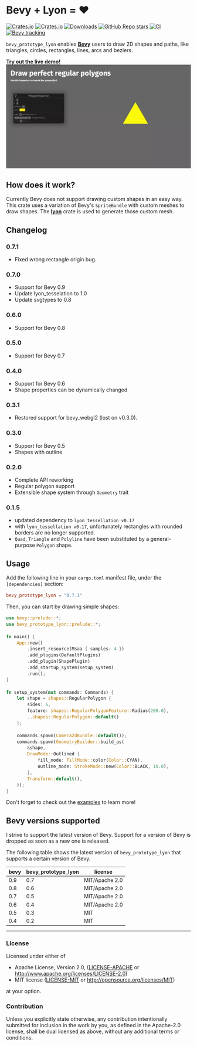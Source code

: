 # Bevy + Lyon = ❤

[![Crates.io](https://img.shields.io/crates/v/bevy_prototype_lyon)](https://crates.io/crates/bevy_prototype_lyon)
[![Crates.io](https://img.shields.io/crates/l/bevy_prototype_lyon)](LICENSE)
[![Downloads](https://img.shields.io/crates/d/bevy_prototype_lyon)](https://crates.io/crates/bevy_prototype_lyon)
[![GitHub Repo stars](https://img.shields.io/github/stars/Nilirad/bevy_prototype_lyon)](https://github.com/Nilirad/bevy_prototype_lyon)
[![CI](https://github.com/Nilirad/bevy_prototype_lyon/actions/workflows/ci.yml/badge.svg)](https://github.com/Nilirad/bevy_prototype_lyon/actions/workflows/ci.yml)
[![Bevy tracking](https://img.shields.io/badge/Bevy%20tracking-main-lightblue)](https://github.com/bevyengine/bevy/blob/main/docs/plugins_guidelines.md#main-branch-tracking)

`bevy_prototype_lyon` enables [**Bevy**](https://bevyengine.org) users to draw 2D shapes and paths, like triangles, circles, rectangles, lines, arcs and beziers.

[**Try out the live demo!**](https://nilirad.github.io/bevy_prototype_lyon_showcase/)
![Regular polygon demo](docs/polygon_demo.webp)

## How does it work?

Currently Bevy does not support drawing custom shapes in an easy way. This crate uses a variation of Bevy's `SpriteBundle` with custom meshes to draw shapes. The [**lyon**](https://docs.rs/lyon_tessellation) crate is used to generate those custom mesh.

## Changelog

### 0.7.1
- Fixed wrong rectangle origin bug.

### 0.7.0
- Support for Bevy 0.9
- Update lyon_tesselation to 1.0
- Update svgtypes to 0.8

### 0.6.0
- Support for Bevy 0.8

### 0.5.0
- Support for Bevy 0.7

### 0.4.0
- Support for Bevy 0.6
- Shape properties can be dynamically changed

### 0.3.1
- Restored support for bevy_webgl2 (lost on v0.3.0).

### 0.3.0
- Support for Bevy 0.5
- Shapes with outline

### 0.2.0
- Complete API reworking
- Regular polygon support
- Extensible shape system through `Geometry` trait

### 0.1.5
- updated dependency to `lyon_tessellation v0.17`
- with `lyon_tessellation v0.17`, unfortunately rectangles with rounded borders are no longer supported.
- `Quad`, `Triangle` and `Polyline` have been substituted by a general-purpose `Polygon` shape.

## Usage

Add the following line in your `cargo.toml` manifest file, under the `[dependencies]` section:

```TOML
bevy_prototype_lyon = "0.7.1"
```

Then, you can start by drawing simple shapes:

```rust
use bevy::prelude::*;
use bevy_prototype_lyon::prelude::*;

fn main() {
    App::new()
        .insert_resource(Msaa { samples: 4 })
        .add_plugins(DefaultPlugins)
        .add_plugin(ShapePlugin)
        .add_startup_system(setup_system)
        .run();
}

fn setup_system(mut commands: Commands) {
    let shape = shapes::RegularPolygon {
        sides: 6,
        feature: shapes::RegularPolygonFeature::Radius(200.0),
        ..shapes::RegularPolygon::default()
    };

    commands.spawn(Camera2dBundle::default());
    commands.spawn(GeometryBuilder::build_as(
        &shape,
        DrawMode::Outlined {
            fill_mode: FillMode::color(Color::CYAN),
            outline_mode: StrokeMode::new(Color::BLACK, 10.0),
        },
        Transform::default(),
    ));
}
```

Don't forget to check out the [examples](examples/) to learn more!

## Bevy versions supported

I strive to support the latest version of Bevy. Support for a version of Bevy is dropped as soon as a new one is released.

The following table shows the latest version of `bevy_prototype_lyon` that supports a certain version of Bevy.

|bevy|bevy_prototype_lyon| license        |
|---|---|----------------|
|0.9|0.7| MIT/Apache 2.0 |
|0.8|0.6| MIT/Apache 2.0 |
|0.7|0.5| MIT/Apache 2.0 |
|0.6|0.4| MIT/Apache 2.0 |
|0.5|0.3| MIT            |
|0.4|0.2| MIT            |

***

### License

Licensed under either of

 * Apache License, Version 2.0, ([LICENSE-APACHE](LICENSE-APACHE) or http://www.apache.org/licenses/LICENSE-2.0)
 * MIT license ([LICENSE-MIT](LICENSE-MIT) or http://opensource.org/licenses/MIT)

at your option.

### Contribution

Unless you explicitly state otherwise, any contribution intentionally submitted
for inclusion in the work by you, as defined in the Apache-2.0 license, shall be dual licensed as above, without any
additional terms or conditions.
